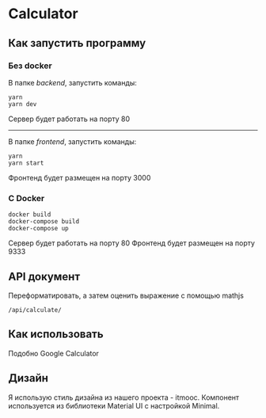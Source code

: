 # Calculator

## Как запустить программу
### Без docker
В папке *backend*, запустить команды:
```
yarn
yarn dev
```
Сервер будет работать на порту 80

---

В папке *frontend*, запустить команды:
```
yarn
yarn start
```
Фронтенд будет размещен на порту 3000

### С Docker
```
docker build
docker-compose build
docker-compose up
```
Сервер будет работать на порту 80
Фронтенд будет размещен на порту 9333

## API документ

Переформатировать, а затем оценить выражение с помощью mathjs
```
/api/calculate/
```

## Как использовать

Подобно Google Calculator

## Дизайн

Я использую стиль дизайна из нашего проекта - itmooc. Компонент используется из библиотеки Material UI с настройкой Minimal.
